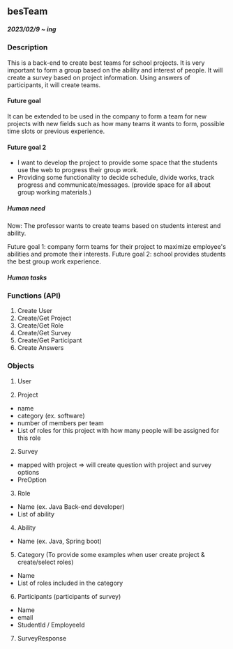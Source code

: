 ## besTeam

##### 2023/02/9 ~ ing

### Description
This is a back-end to create best teams for school projects. 
It is very important to form a group based on the ability and interest of people. 
It will create a survey based on project information. Using answers of participants, it will create teams.  

#### Future goal
It can be extended to be used in the company to form a team for new projects
with new fields such as how many teams it wants to form, possible time slots or previous experience.

#### Future goal 2
- I want to develop the project to provide some space that the students use the web to progress their group work.
- Providing some functionality to decide schedule, divide works, track progress and communicate/messages.
(provide space for all about group working materials.)

##### Human need
Now: The professor wants to create teams based on students interest and ability. 

Future goal 1: company form teams for their project to maximize employee's abilities and promote their interests. 
Future goal 2: school provides students the best group work experience. 

##### Human tasks


### Functions (API)
1. Create User
2. Create/Get Project
3. Create/Get Role
4. Create/Get Survey
5. Create/Get Participant
6. Create Answers


### Objects 
1. User 

2. Project 
- name
- category (ex. software)
- number of members per team
- List of roles for this project with how many people will be assigned for this role

2. Survey
- mapped with project  =>  will create question with project and survey options
- PreOption

3. Role
- Name (ex. Java Back-end developer)
- List of ability 

4. Ability
- Name (ex. Java, Spring boot)

5. Category (To provide some examples when user create project & create/select roles)
- Name
- List of roles included in the category 

6. Participants (participants of survey)
- Name
- email
- StudentId / EmployeeId

7. SurveyResponse
